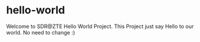 # hello-world
Welcome to SDR@ZTE Hello World Project.
This Project just say Hello to our world.
No need to change :)
